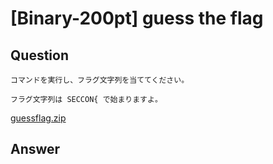 # [Binary-200pt] guess the flag

## Question

```plane
コマンドを実行し、フラグ文字列を当ててください。

フラグ文字列は SECCON{ で始まりますよ。
```

[guessflag.zip](guessflag.zip)

## Answer
